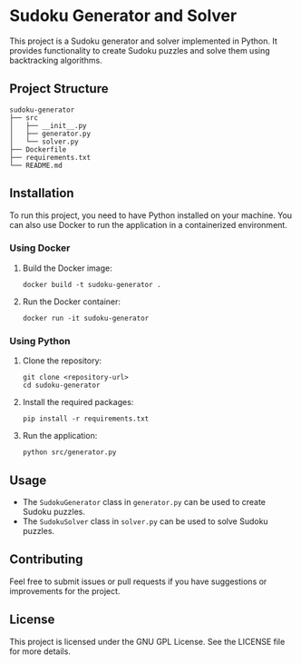 # Sudoku Generator and Solver

This project is a Sudoku generator and solver implemented in Python. It provides functionality to create Sudoku puzzles and solve them using backtracking algorithms.

## Project Structure

```
sudoku-generator
├── src
│   ├── __init__.py
│   ├── generator.py
│   └── solver.py
├── Dockerfile
├── requirements.txt
└── README.md
```

## Installation

To run this project, you need to have Python installed on your machine. You can also use Docker to run the application in a containerized environment.

### Using Docker

1. Build the Docker image:

   ```
   docker build -t sudoku-generator .
   ```

2. Run the Docker container:

   ```
   docker run -it sudoku-generator
   ```

### Using Python

1. Clone the repository:

   ```
   git clone <repository-url>
   cd sudoku-generator
   ```

2. Install the required packages:

   ```
   pip install -r requirements.txt
   ```

3. Run the application:

   ```
   python src/generator.py
   ```

## Usage

- The `SudokuGenerator` class in `generator.py` can be used to create Sudoku puzzles.
- The `SudokuSolver` class in `solver.py` can be used to solve Sudoku puzzles.

## Contributing

Feel free to submit issues or pull requests if you have suggestions or improvements for the project.

## License

This project is licensed under the GNU GPL License. See the LICENSE file for more details.